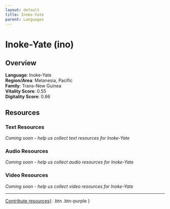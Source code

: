 ```yaml
---
layout: default
title: Inoke-Yate
parent: Languages
---
```


# Inoke-Yate (ino)

## Overview

**Language**: Inoke-Yate  
**Region/Area**: Melanesia, Pacific  
**Family**: Trans-New Guinea  
**Vitality Score**: 0.55  
**Digitality Score**: 0.86  

## Resources

### Text Resources
*Coming soon - help us collect text resources for Inoke-Yate*

### Audio Resources
*Coming soon - help us collect audio resources for Inoke-Yate*

### Video Resources
*Coming soon - help us collect video resources for Inoke-Yate*

---

[Contribute resources](https://fairtrain.github.io/){: .btn .btn-purple }
